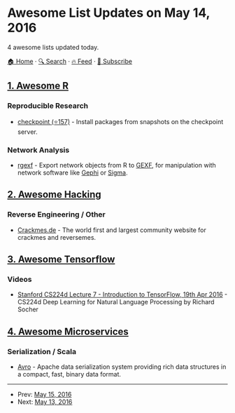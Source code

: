 # Awesome List Updates on May 14, 2016

4 awesome lists updated today.

[🏠 Home](/README.md) · [🔍 Search](https://test.trackawesomelist.com/search/) · [🔥 Feed](https://test.trackawesomelist.com/rss.xml) · [📮 Subscribe](https://trackawesomelist.us17.list-manage.com/subscribe?u=d2f0117aa829c83a63ec63c2f&id=36a103854c)



## [1. Awesome R](/content/qinwf/awesome-R/README.md)

### Reproducible Research

*   [checkpoint (⭐157)](https://github.com/RevolutionAnalytics/checkpoint) - Install packages from snapshots on the checkpoint server.

### Network Analysis

*   [rgexf](https://bitbucket.org/gvegayon/rgexf/wiki/Home) - Export network objects from R to [GEXF](http://gexf.net/format/), for manipulation with network software like [Gephi](https://gephi.org/) or [Sigma](http://sigmajs.org/).

## [2. Awesome Hacking](/content/carpedm20/awesome-hacking/README.md)

### Reverse Engineering / Other

*   [Crackmes.de](http://crackmes.de/) - The world first and largest community website for crackmes and reversemes.

## [3. Awesome Tensorflow](/content/jtoy/awesome-tensorflow/README.md)

### Videos

*   [Stanford CS224d Lecture 7 - Introduction to TensorFlow, 19th Apr 2016](https://www.youtube.com/watch?v=L8Y2_Cq2X5s\&index=7\&list=PLmImxx8Char9Ig0ZHSyTqGsdhb9weEGam) - CS224d Deep Learning for Natural Language Processing by Richard Socher

## [4. Awesome Microservices](/content/mfornos/awesome-microservices/README.md)

### Serialization / Scala

*   [Avro](https://avro.apache.org/) - Apache data serialization system providing rich data structures in a compact, fast, binary data format.

---

- Prev: [May 15, 2016](/content/2016/05/15/README.md)
- Next: [May 13, 2016](/content/2016/05/13/README.md)